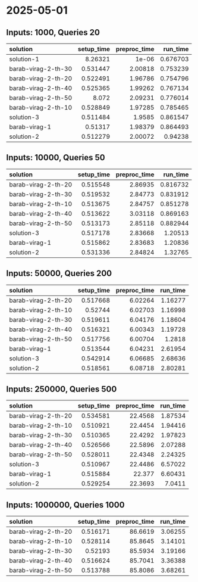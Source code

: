 # 2025-05-01

## Inputs: 1000, Queries 20

| solution            |   setup_time |   preproc_time |   run_time |
|:--------------------|-------------:|---------------:|-----------:|
| solution-1          |     8.26321  |        1e-06   |   0.676703 |
| barab-virag-2-th-30 |     0.531447 |        2.00818 |   0.753239 |
| barab-virag-2-th-20 |     0.522491 |        1.96786 |   0.754796 |
| barab-virag-2-th-40 |     0.525365 |        1.99262 |   0.767134 |
| barab-virag-2-th-50 |     8.072    |        2.09231 |   0.776014 |
| barab-virag-2-th-10 |     0.528849 |        1.97285 |   0.785465 |
| solution-3          |     0.511484 |        1.9585  |   0.861547 |
| barab-virag-1       |     0.51317  |        1.98379 |   0.864493 |
| solution-2          |     0.512279 |        2.00072 |   0.94238  |

## Inputs: 10000, Queries 50

| solution            |   setup_time |   preproc_time |   run_time |
|:--------------------|-------------:|---------------:|-----------:|
| barab-virag-2-th-20 |     0.515548 |        2.86935 |   0.816732 |
| barab-virag-2-th-30 |     0.519532 |        2.84773 |   0.831912 |
| barab-virag-2-th-10 |     0.513675 |        2.84757 |   0.851278 |
| barab-virag-2-th-40 |     0.513622 |        3.03118 |   0.869163 |
| barab-virag-2-th-50 |     0.513173 |        2.85118 |   0.882944 |
| solution-3          |     0.517178 |        2.83668 |   1.20513  |
| barab-virag-1       |     0.515862 |        2.83683 |   1.20836  |
| solution-2          |     0.531336 |        2.84824 |   1.32765  |

## Inputs: 50000, Queries 200

| solution            |   setup_time |   preproc_time |   run_time |
|:--------------------|-------------:|---------------:|-----------:|
| barab-virag-2-th-20 |     0.517668 |        6.02264 |    1.16277 |
| barab-virag-2-th-10 |     0.52744  |        6.02703 |    1.16998 |
| barab-virag-2-th-30 |     0.519611 |        6.04176 |    1.18604 |
| barab-virag-2-th-40 |     0.516321 |        6.00343 |    1.19728 |
| barab-virag-2-th-50 |     0.517756 |        6.00704 |    1.2818  |
| barab-virag-1       |     0.513544 |        6.04231 |    2.61954 |
| solution-3          |     0.542914 |        6.06685 |    2.68636 |
| solution-2          |     0.518561 |        6.08718 |    2.80281 |

## Inputs: 250000, Queries 500

| solution            |   setup_time |   preproc_time |   run_time |
|:--------------------|-------------:|---------------:|-----------:|
| barab-virag-2-th-20 |     0.534581 |        22.4568 |    1.87534 |
| barab-virag-2-th-10 |     0.510921 |        22.4454 |    1.94416 |
| barab-virag-2-th-30 |     0.510365 |        22.4292 |    1.97823 |
| barab-virag-2-th-40 |     0.526566 |        22.5896 |    2.07288 |
| barab-virag-2-th-50 |     0.528011 |        22.4348 |    2.24325 |
| solution-3          |     0.510967 |        22.4486 |    6.57022 |
| barab-virag-1       |     0.515884 |        22.377  |    6.60431 |
| solution-2          |     0.529254 |        22.3693 |    7.0411  |

## Inputs: 1000000, Queries 1000

| solution            |   setup_time |   preproc_time |   run_time |
|:--------------------|-------------:|---------------:|-----------:|
| barab-virag-2-th-20 |     0.516171 |        86.6619 |    3.06255 |
| barab-virag-2-th-10 |     0.528114 |        85.8645 |    3.14101 |
| barab-virag-2-th-30 |     0.52193  |        85.5934 |    3.19166 |
| barab-virag-2-th-40 |     0.516624 |        85.7041 |    3.36388 |
| barab-virag-2-th-50 |     0.513788 |        85.8086 |    3.68261 |